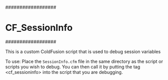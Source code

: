 ##################
# CF_SessionInfo #
##################

This is a custom ColdFusion script that is used to debug session variables

To use: Place the <code>SessionInfo.cfm</code> file in the same directory as the script or scripts you wish to debug. You can then call it by putting the tag <cf_sessioninfo> into the script that you are debugging.
